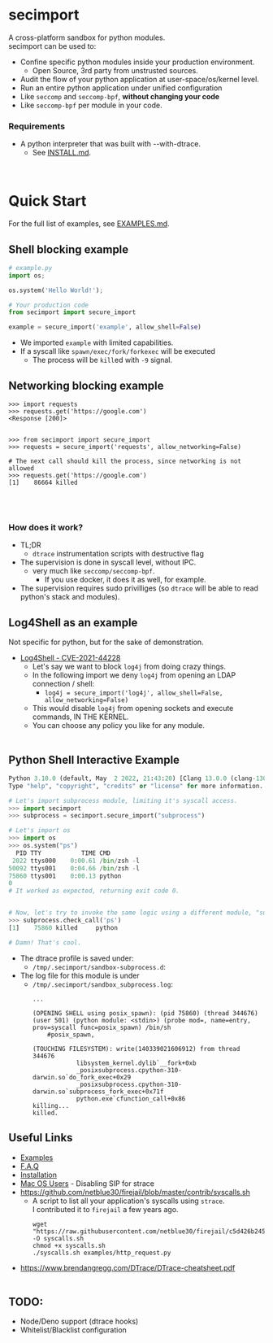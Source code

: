 # secimport
A cross-platform sandbox for python modules.<br> secimport can be used to:

- Confine specific python modules inside your production environment.
  - Open Source, 3rd party from unstrusted sources.
- Audit the flow of your python application at user-space/os/kernel level.
- Run an entire python application under unified configuration
- Like `seccomp` and `seccomp-bpf`, <b>without changing your code</b>
- Like `seccomp-bpf` per module in your code.

### Requirements
- A python interpreter that was built with --with-dtrace.
  - See <a href="docs/INSTALL.md">INSTALL.md</a>.

<br>

# Quick Start
For the full list of examples, see <a href="docs/EXAMPLES.md">EXAMPLES.md</a>.

## Shell blocking example
```python
# example.py
import os;

os.system('Hello World!');
```
```python
# Your production code
from secimport import secure_import 

example = secure_import('example', allow_shell=False)
```
- We imported `example` with limited capabilities.
- If a syscall like `spawn/exec/fork/forkexec` will be executed
  - The process will be `kill`ed with `-9` signal.

## Networking blocking example
```
>>> import requests
>>> requests.get('https://google.com')
<Response [200]>
  

>>> from secimport import secure_import
>>> requests = secure_import('requests', allow_networking=False)

# The next call should kill the process, since networking is not allowed
>>> requests.get('https://google.com')
[1]    86664 killed
```
<br><br>

### How does it work?
- TL;DR
  - `dtrace` instrumentation scripts with destructive flag<br>
- The supervision is done in syscall level, without IPC.
  - very much like `seccomp/seccomp-bpf`.
    - If you use docker, it does it as well, for example.
- The supervision requires sudo privilliges (so `dtrace` will be able to read python's stack and modules).

## Log4Shell as an example
Not specific for python, but for the sake of demonstration.
- <a href="https://cve.mitre.org/cgi-bin/cvename.cgi?name=cve-2021-44228">Log4Shell - CVE-2021-44228</a>
  - Let's say we want to block `log4j` from doing crazy things.
  - In the following import we deny `log4j` from opening an LDAP connection / shell:
    - `log4j = secure_import('log4j', allow_shell=False, allow_networking=False)`
  - This would disable `log4j` from opening sockets and execute commands, IN THE KERNEL.
  - You can choose any policy you like for any module.
<br><br>

## Python Shell Interactive Example
```python
Python 3.10.0 (default, May  2 2022, 21:43:20) [Clang 13.0.0 (clang-1300.0.27.3)] on darwin
Type "help", "copyright", "credits" or "license" for more information.

# Let's import subprocess module, limiting it's syscall access.
>>> import secimport
>>> subprocess = secimport.secure_import("subprocess")

# Let's import os 
>>> import os
>>> os.system("ps")
  PID TTY           TIME CMD
 2022 ttys000    0:00.61 /bin/zsh -l
50092 ttys001    0:04.66 /bin/zsh -l
75860 ttys001    0:00.13 python
0
# It worked as expected, returning exit code 0.


# Now, let's try to invoke the same logic using a different module, "subprocess", that was imported using secure_import:
>>> subprocess.check_call('ps')
[1]    75860 killed     python

# Damn! That's cool.
```

- The dtrace profile is saved under:
  -  `/tmp/.secimport/sandbox-subprocess.d`:
- The log file for this module is under
  -  `/tmp/.secimport/sandbox_subprocess.log`:
        ```shell
        ...

        (OPENING SHELL using posix_spawn): (pid 75860) (thread 344676) (user 501) (python module: <stdin>) (probe mod=, name=entry, prov=syscall func=posix_spawn) /bin/sh 
            #posix_spawn,

        (TOUCHING FILESYSTEM): write(140339021606912) from thread 344676
                    libsystem_kernel.dylib`__fork+0xb
                    _posixsubprocess.cpython-310-darwin.so`do_fork_exec+0x29
                    _posixsubprocess.cpython-310-darwin.so`subprocess_fork_exec+0x71f
                    python.exe`cfunction_call+0x86
        killing...
        killed.
        ```

## Useful Links
- <a href="docs/EXAMPLES.md">Examples</a>
- <a href="docs/FAQ.md">F.A.Q</a>
- <a href="docs/INSTALL.md">Installation</a>
- <a href="docs/MAC_OS_USERS.md">Mac OS Users</a> - Disabling SIP for strace
- https://github.com/netblue30/firejail/blob/master/contrib/syscalls.sh
  - A script to list all your application's syscalls using `strace`.<br> I contributed it to `firejail` a few years ago.
    ```
    wget "https://raw.githubusercontent.com/netblue30/firejail/c5d426b245b24d5bd432893f74baec04cb8b59ed/contrib/syscalls.sh" -O syscalls.sh
    chmod +x syscalls.sh
    ./syscalls.sh examples/http_request.py
    ```
- https://www.brendangregg.com/DTrace/DTrace-cheatsheet.pdf
<br><br>

## TODO:
- Node/Deno support (dtrace hooks)
- Whitelist/Blacklist configuration